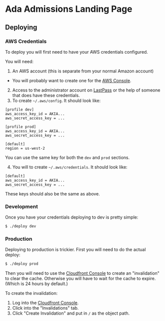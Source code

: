 # Ada Admissions Landing Page #

## Deploying ##

### AWS Credentials ###

To deploy you will first need to have your AWS credentials configured.

You will need:
1. An AWS account (this is separate from your normal Amazon account)
  * You will probably want to create one for the [AWS Console](https://console.aws.amazon.com).
2. Access to the administrator account on [LastPass](https://lastpass.com) or the help of someone that does have these credentials.
3. To create `~/.aws/config`.  It should look like:

```config
[profile dev]
aws_access_key_id = AKIA...
aws_secret_access_key = ...

[profile prod]
aws_access_key_id = AKIA...
aws_secret_access_key = ...

[default]
region = us-west-2
```

You can use the same key for both the `dev` and `prod` sections.

4. You will to create `~/.aws/credentials`.  It should look like:
```config
[default]
aws_access_key_id = AKIA...
aws_secret_access_key = ...
```
These keys should also be the same as above.

### Development ###

Once you have your credentials deploying to dev is pretty simple:
```bash
$ ./deploy dev
```

### Production ###

Deploying to production is trickier.  First you will need to do the actual deploy:
```bash
$ ./deploy prod
```

Then you will need to use the [Cloudfront Console](https://console.aws.amazon.com/cloudfront) to create an "invalidation" to clear the cache.  Otherwise you will have to wait for the cache to expire.  (Which is 24 hours by default.)

To create the invalidation:

1. Log into the [Cloudfront Console](https://console.aws.amazon.com/cloudfront).
2. Click into the "Invalidations" tab.
3. Click "Create Invalidation" and put in `/` as the object path.

